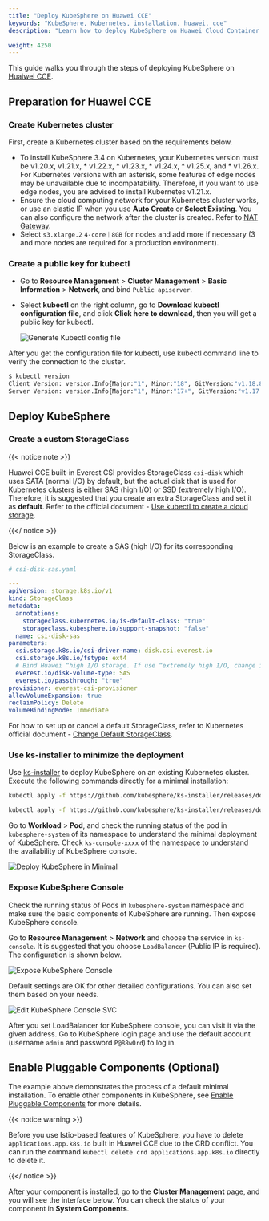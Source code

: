 ```yaml
---
title: "Deploy KubeSphere on Huawei CCE"
keywords: "KubeSphere, Kubernetes, installation, huawei, cce"
description: "Learn how to deploy KubeSphere on Huawei Cloud Container Engine."

weight: 4250
---
```


This guide walks you through the steps of deploying KubeSphere on [Huaiwei CCE](https://support.huaweicloud.com/en-us/qs-cce/cce_qs_0001.html).

## Preparation for Huawei CCE

### Create Kubernetes cluster

First, create a Kubernetes cluster based on the requirements below.

- To install KubeSphere 3.4 on Kubernetes, your Kubernetes version must be v1.20.x, v1.21.x, * v1.22.x, * v1.23.x, * v1.24.x, * v1.25.x, and * v1.26.x. For Kubernetes versions with an asterisk, some features of edge nodes may be unavailable due to incompatability. Therefore, if you want to use edge nodes, you are advised to install Kubernetes v1.21.x.
- Ensure the cloud computing network for your Kubernetes cluster works, or use an elastic IP when you use **Auto Create** or **Select Existing**. You can also configure the network after the cluster is created. Refer to [NAT Gateway](https://support.huaweicloud.com/en-us/productdesc-natgateway/en-us_topic_0086739762.html).
- Select `s3.xlarge.2` `4-core｜8GB` for nodes and add more if necessary (3 and more nodes are required for a production environment).

### Create a public key for kubectl

- Go to **Resource Management** > **Cluster Management** > **Basic Information** > **Network**, and bind `Public apiserver`.
- Select **kubectl** on the right column, go to **Download kubectl configuration file**, and click **Click here to download**, then you will get a public key for kubectl.

  ![Generate Kubectl config file](/images/docs/v3.x/huawei-cce/en/generate-kubeconfig.png)

After you get the configuration file for kubectl, use kubectl command line to verify the connection to the cluster.

```bash
$ kubectl version
Client Version: version.Info{Major:"1", Minor:"18", GitVersion:"v1.18.8", GitCommit:"9f2892aab98fe339f3bd70e3c470144299398ace", GitTreeState:"clean", BuildDate:"2020-08-15T10:08:56Z", GoVersion:"go1.14.7", Compiler:"gc", Platform:"darwin/amd64"}
Server Version: version.Info{Major:"1", Minor:"17+", GitVersion:"v1.17.9-r0-CCE20.7.1.B003-17.36.3", GitCommit:"136c81cf3bd314fcbc5154e07cbeece860777e93", GitTreeState:"clean", BuildDate:"2020-08-08T06:01:28Z", GoVersion:"go1.13.9", Compiler:"gc", Platform:"linux/amd64"}
```

## Deploy KubeSphere

### Create a custom StorageClass

{{< notice note >}}

Huawei CCE built-in Everest CSI provides StorageClass `csi-disk` which uses SATA (normal I/O) by default, but the actual disk that is used for Kubernetes clusters is either SAS (high I/O) or SSD (extremely high I/O). Therefore, it is suggested that you create an extra StorageClass and set it as **default**. Refer to the official document - [Use kubectl to create a cloud storage](https://support.huaweicloud.com/en-us/usermanual-cce/cce_01_0044.html).

{{</ notice >}}

Below is an example to create a SAS (high I/O) for its corresponding StorageClass.

```yaml
# csi-disk-sas.yaml

---
apiVersion: storage.k8s.io/v1
kind: StorageClass
metadata:
  annotations:
    storageclass.kubernetes.io/is-default-class: "true"
    storageclass.kubesphere.io/support-snapshot: "false"
  name: csi-disk-sas
parameters:
  csi.storage.k8s.io/csi-driver-name: disk.csi.everest.io
  csi.storage.k8s.io/fstype: ext4
  # Bind Huawei “high I/O storage. If use “extremely high I/O, change it to SSD.
  everest.io/disk-volume-type: SAS
  everest.io/passthrough: "true"
provisioner: everest-csi-provisioner
allowVolumeExpansion: true
reclaimPolicy: Delete
volumeBindingMode: Immediate

```

For how to set up or cancel a default StorageClass, refer to Kubernetes official document - [Change Default StorageClass](https://kubernetes.io/docs/tasks/administer-cluster/change-default-storage-class/).

### Use ks-installer to minimize the deployment

Use [ks-installer](https://github.com/kubesphere/ks-installer) to deploy KubeSphere on an existing Kubernetes cluster. Execute the following commands directly for a minimal installation:

```bash
kubectl apply -f https://github.com/kubesphere/ks-installer/releases/download/v3.4.0/kubesphere-installer.yaml

kubectl apply -f https://github.com/kubesphere/ks-installer/releases/download/v3.4.0/cluster-configuration.yaml
```

Go to **Workload** > **Pod**, and check the running status of the pod in `kubesphere-system` of its namespace to understand the minimal deployment of KubeSphere. Check `ks-console-xxxx`  of the namespace to understand the availability of KubeSphere console.

  ![Deploy KubeSphere in Minimal](/images/docs/v3.x/huawei-cce/en/deploy-ks-minimal.png)

### Expose KubeSphere Console

Check the running status of Pods in `kubesphere-system` namespace and make sure the basic components of  KubeSphere are running. Then expose KubeSphere console.

Go to **Resource Management** > **Network** and choose the service in `ks-console`. It is suggested that you choose `LoadBalancer` (Public IP is required). The configuration is shown below.

  ![Expose KubeSphere Console](/images/docs/v3.x/huawei-cce/en/expose-ks-console.png)

Default settings are OK for other detailed configurations. You can also set them based on your needs.

  ![Edit KubeSphere Console SVC](/images/docs/v3.x/huawei-cce/en/edit-ks-console-svc.png)

After you set LoadBalancer for KubeSphere console, you can visit it via the given address. Go to KubeSphere login page and use the default account (username `admin` and password `P@88w0rd`) to log in.

## Enable Pluggable Components (Optional)

The example above demonstrates the process of a default minimal installation. To enable other components in KubeSphere, see [Enable Pluggable Components](../../../pluggable-components/) for more details.

{{< notice warning >}}

Before you use Istio-based features of KubeSphere, you have to delete `applications.app.k8s.io` built in Huawei CCE due to the CRD conflict. You can run the command `kubectl delete crd applications.app.k8s.io` directly to delete it.

{{</ notice >}}

After your component is installed, go to the **Cluster Management** page, and you will see the interface below. You can check the status of your component in **System Components**.
